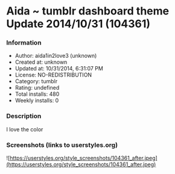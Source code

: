 # Aida ~ tumblr dashboard theme Update  2014/10/31 (104361)

### Information
- Author: aida1in2love3 (unknown)
- Created at: unknown
- Updated at: 10/31/2014, 6:31:07 PM
- License: NO-REDISTRIBUTION
- Category: tumblr
- Rating: undefined
- Total installs: 480
- Weekly installs: 0


### Description
I love the color


### Screenshots (links to userstyles.org)
![https://userstyles.org/style_screenshots/104361_after.jpeg](https://userstyles.org/style_screenshots/104361_after.jpeg)


